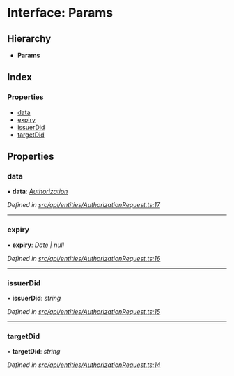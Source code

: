 # Interface: Params

## Hierarchy

* **Params**

## Index

### Properties

* [data](api_entities.params.md#data)
* [expiry](api_entities.params.md#expiry)
* [issuerDid](api_entities.params.md#issuerdid)
* [targetDid](api_entities.params.md#targetdid)

## Properties

###  data

• **data**: *[Authorization](../modules/middleware.md#authorization)*

*Defined in [src/api/entities/AuthorizationRequest.ts:17](https://github.com/PolymathNetwork/polymesh-sdk/blob/d7c2770/src/api/entities/AuthorizationRequest.ts#L17)*

___

###  expiry

• **expiry**: *Date | null*

*Defined in [src/api/entities/AuthorizationRequest.ts:16](https://github.com/PolymathNetwork/polymesh-sdk/blob/d7c2770/src/api/entities/AuthorizationRequest.ts#L16)*

___

###  issuerDid

• **issuerDid**: *string*

*Defined in [src/api/entities/AuthorizationRequest.ts:15](https://github.com/PolymathNetwork/polymesh-sdk/blob/d7c2770/src/api/entities/AuthorizationRequest.ts#L15)*

___

###  targetDid

• **targetDid**: *string*

*Defined in [src/api/entities/AuthorizationRequest.ts:14](https://github.com/PolymathNetwork/polymesh-sdk/blob/d7c2770/src/api/entities/AuthorizationRequest.ts#L14)*
